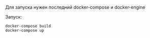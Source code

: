 Для запуска нужен последний docker-compose и docker-engine

Запуск: 
```
docker-compose build
docker-compose up
```